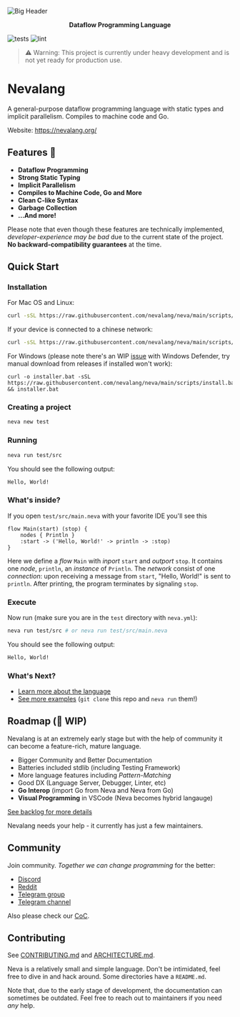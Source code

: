 ![Big Header](./assets/header/big.svg "Big header with nevalang logo")

**<p align="center">Dataflow Programming Language</p>**

![tests](https://github.com/nevalang/neva/actions/workflows/test.yml/badge.svg?branch=main) ![lint](https://github.com/nevalang/neva/actions/workflows/lint.yml/badge.svg?branch=main)

> ⚠️ Warning: This project is currently under heavy development and is not yet ready for production use.

# Nevalang

A general-purpose dataflow programming language with static types and implicit parallelism. Compiles to machine code and Go.

Website: https://nevalang.org/

## Features 🚀

- **Dataflow Programming**
- **Strong Static Typing**
- **Implicit Parallelism**
- **Compiles to Machine Code, Go and More**
- **Clean C-like Syntax**
- **Garbage Collection**
- **...And more!**

Please note that even though these features are technically implemented, _developer-experience may be bad_ due to the current state of the project. **No backward-compatibility guarantees** at the time.

## Quick Start

### Installation

For Mac OS and Linux:

```bash
curl -sSL https://raw.githubusercontent.com/nevalang/neva/main/scripts/install.sh | bash
```

If your device is connected to a chinese network:

```bash
curl -sSL https://raw.githubusercontent.com/nevalang/neva/main/scripts/cnina/install.sh | bash
```

For Windows (please note there's an WIP [issue](https://github.com/nevalang/neva/issues/499) with Windows Defender, try manual download from releases if installed won't work):

```batch
curl -o installer.bat -sSL https://raw.githubusercontent.com/nevalang/neva/main/scripts/install.bat && installer.bat
```

### Creating a project

```bash
neva new test
```

### Running

```bash
neva run test/src
```

You should see the following output:

```bash
Hello, World!
```

### What's inside?

If you open `test/src/main.neva` with your favorite IDE you'll see this

```neva
flow Main(start) (stop) {
	nodes { Println }
	:start -> ('Hello, World!' -> println -> :stop)
}
```

Here we define a _flow_ `Main` with _inport_ `start` and _outport_ `stop`. It contains one _node_, `println`, an _instance_ of `Println`. The _network_ consist of one _connection_: upon receiving a message from `start`, "Hello, World!" is sent to `println`. After printing, the program terminates by signaling `stop`.

### Execute

Now run (make sure you are in the `test` directory with `neva.yml`):

```bash
neva run test/src # or neva run test/src/main.neva
```

You should see the following output:

```bash
Hello, World!
```

### What's Next?

- [Learn more about the language](https://nevalang.org/)
- [See more examples](./examples/) (`git clone` this repo and `neva run` them!)

## Roadmap (🚧 WIP)

Nevalang is at an extremely early stage but with the help of community it can become a feature-rich, mature language.

- Bigger Community and Better Documentation
- Batteries included stdlib (including Testing Framework)
- More language features including _Pattern-Matching_
- Good DX (Language Server, Debugger, Linter, etc)
- **Go Interop** (import Go from Neva and Neva from Go)
- **Visual Programming** in VSCode (Neva becomes hybrid langauge)

[See backlog for more details](https://github.com/orgs/nevalang/projects)

Nevalang needs your help - it currently has just a few maintainers.

## Community

Join community. _Together we can change programming_ for the better:

- [Discord](https://discord.gg/dmXbC79UuH)
- [Reddit](https://www.reddit.com/r/nevalang/)
- [Telegram group](https://t.me/+H1kRClL8ppI1MWJi)
- [Telegram channel](https://t.me/+H1kRClL8ppI1MWJi)

Also please check our [CoC](./CODE_OF_CONDUCT.md).

## Contributing

See [CONTRIBUTING.md](./CONTRIBUTING.md) and [ARCHITECTURE.md](./ARCHITECTURE.md).

Neva is a relatively small and simple language. Don't be intimidated, feel free to dive in and hack around. Some directories have a `README.md`.

Note that, due to the early stage of development, the documentation can sometimes be outdated. Feel free to reach out to maintainers if you need _any_ help.
